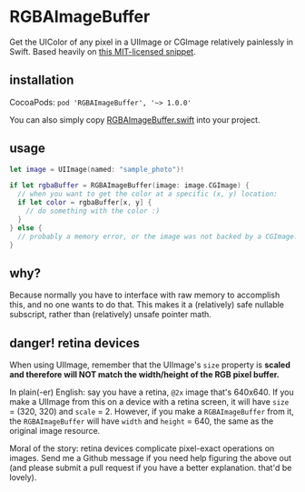 # RGBAImageBuffer

Get the UIColor of any pixel in a UIImage or CGImage relatively painlessly in Swift. Based heavily on [this MIT-licensed snippet](https://gist.github.com/PaulSolt/739132).

## installation

CocoaPods: `pod 'RGBAImageBuffer', '~> 1.0.0'`

You can also simply copy [RGBAImageBuffer.swift](../master/RGBAImageBuffer/RGBAImageBuffer.swift) into your project.

## usage

```swift
let image = UIImage(named: "sample_photo")!

if let rgbaBuffer = RGBAImageBuffer(image: image.CGImage) {
  // when you want to get the color at a specific (x, y) location:
  if let color = rgbaBuffer[x, y] {
    // do something with the color :)
  }
} else {
  // probably a memory error, or the image was not backed by a CGImage. handle error appropriately
}
```

## why?

Because normally you have to interface with raw memory to accomplish this, and no one wants to do that. This makes it a (relatively) safe nullable subscript, rather than (relatively) unsafe pointer math.

## danger! retina devices

When using UIImage, remember that the UIImage's `size` property is **scaled and therefore will NOT match the width/height of the RGB pixel buffer.**

In plain(-er) English: say you have a retina, `@2x` image that's 640x640. If you make a UIImage from this on a device with a retina screen, it will have `size` = (320, 320) and `scale` = 2. However, if you make a `RGBAImageBuffer` from it, the `RGBAImageBuffer` will have `width` and `height` = 640, the same as the original image resource.

Moral of the story: retina devices complicate pixel-exact operations on images. Send me a Github message if you need help figuring the above out (and please submit a pull request if you have a better explanation. that'd be lovely).
